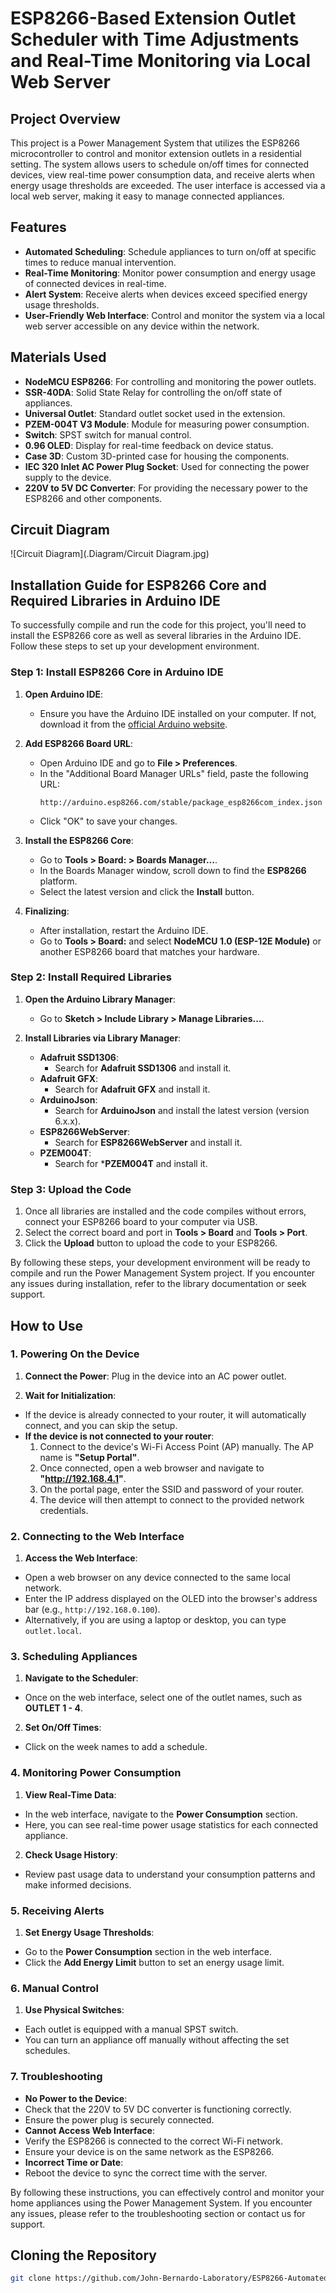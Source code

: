 # ESP8266-Based Extension Outlet Scheduler with Time Adjustments and Real-Time Monitoring via Local Web Server

## Project Overview

This project is a Power Management System that utilizes the ESP8266 microcontroller to control and monitor extension outlets in a residential setting. The system allows users to schedule on/off times for connected devices, view real-time power consumption data, and receive alerts when energy usage thresholds are exceeded. The user interface is accessed via a local web server, making it easy to manage connected appliances.

## Features

- **Automated Scheduling**: Schedule appliances to turn on/off at specific times to reduce manual intervention.
- **Real-Time Monitoring**: Monitor power consumption and energy usage of connected devices in real-time.
- **Alert System**: Receive alerts when devices exceed specified energy usage thresholds.
- **User-Friendly Web Interface**: Control and monitor the system via a local web server accessible on any device within the network.

## Materials Used

- **NodeMCU ESP8266**: For controlling and monitoring the power outlets.
- **SSR-40DA**: Solid State Relay for controlling the on/off state of appliances.
- **Universal Outlet**: Standard outlet socket used in the extension.
- **PZEM-004T V3 Module**: Module for measuring power consumption.
- **Switch**: SPST switch for manual control.
- **0.96 OLED**: Display for real-time feedback on device status.
- **Case 3D**: Custom 3D-printed case for housing the components.
- **IEC 320 Inlet AC Power Plug Socket**: Used for connecting the power supply to the device.
- **220V to 5V DC Converter**: For providing the necessary power to the ESP8266 and other components.

## Circuit Diagram

![Circuit Diagram](.Diagram/Circuit Diagram.jpg)

## Installation Guide for ESP8266 Core and Required Libraries in Arduino IDE

To successfully compile and run the code for this project, you'll need to install the ESP8266 core as well as several libraries in the Arduino IDE. Follow these steps to set up your development environment.

### Step 1: Install ESP8266 Core in Arduino IDE

1. **Open Arduino IDE**:
   - Ensure you have the Arduino IDE installed on your computer. If not, download it from the [official Arduino website](https://www.arduino.cc/en/software).

2. **Add ESP8266 Board URL**:
   - Open Arduino IDE and go to **File > Preferences**.
   - In the "Additional Board Manager URLs" field, paste the following URL:
     ```
     http://arduino.esp8266.com/stable/package_esp8266com_index.json
     ```
   - Click "OK" to save your changes.

3. **Install the ESP8266 Core**:
   - Go to **Tools > Board: > Boards Manager...**.
   - In the Boards Manager window, scroll down to find the **ESP8266** platform.
   - Select the latest version and click the **Install** button.

4. **Finalizing**:
   - After installation, restart the Arduino IDE.
   - Go to **Tools > Board:** and select **NodeMCU 1.0 (ESP-12E Module)** or another ESP8266 board that matches your hardware.

### Step 2: Install Required Libraries

1. **Open the Arduino Library Manager**:
   - Go to **Sketch > Include Library > Manage Libraries...**.

2. **Install Libraries via Library Manager**:
   - **Adafruit SSD1306**: 
     - Search for **Adafruit SSD1306** and install it.
   - **Adafruit GFX**:
     - Search for **Adafruit GFX** and install it.
   - **ArduinoJson**:
     - Search for **ArduinoJson** and install the latest version (version 6.x.x).
   - **ESP8266WebServer**:
     - Search for **ESP8266WebServer** and install it.
   - **PZEM004T**:
     - Search for ***PZEM004T** and install it.

### Step 3: Upload the Code

1. Once all libraries are installed and the code compiles without errors, connect your ESP8266 board to your computer via USB.
2. Select the correct board and port in **Tools > Board** and **Tools > Port**.
3. Click the **Upload** button to upload the code to your ESP8266.

By following these steps, your development environment will be ready to compile and run the Power Management System project. If you encounter any issues during installation, refer to the library documentation or seek support.

## How to Use

### 1. Powering On the Device

1. **Connect the Power**: Plug in the device into an AC power outlet.

2. **Wait for Initialization**:
- If the device is already connected to your router, it will automatically connect, and you can skip the setup.
- **If the device is not connected to your router**:
  1. Connect to the device's Wi-Fi Access Point (AP) manually. The AP name is **"Setup Portal"**.
  2. Once connected, open a web browser and navigate to **"http://192.168.4.1"**.
  3. On the portal page, enter the SSID and password of your router.
  4. The device will then attempt to connect to the provided network credentials.

### 2. Connecting to the Web Interface

1. **Access the Web Interface**:
- Open a web browser on any device connected to the same local network.
- Enter the IP address displayed on the OLED into the browser's address bar (e.g., `http://192.168.0.100`).
- Alternatively, if you are using a laptop or desktop, you can type `outlet.local`.

### 3. Scheduling Appliances

1. **Navigate to the Scheduler**:
- Once on the web interface, select one of the outlet names, such as **OUTLET 1 - 4**.
2. **Set On/Off Times**:
- Click on the week names to add a schedule.

### 4. Monitoring Power Consumption

1. **View Real-Time Data**:
- In the web interface, navigate to the **Power Consumption** section.
- Here, you can see real-time power usage statistics for each connected appliance.
2. **Check Usage History**:
- Review past usage data to understand your consumption patterns and make informed decisions.

### 5. Receiving Alerts

1. **Set Energy Usage Thresholds**:
- Go to the **Power Consumption** section in the web interface.
- Click the **Add Energy Limit** button to set an energy usage limit.

### 6. Manual Control

1. **Use Physical Switches**:
- Each outlet is equipped with a manual SPST switch.
- You can turn an appliance off manually without affecting the set schedules.

### 7. Troubleshooting

- **No Power to the Device**:
- Check that the 220V to 5V DC converter is functioning correctly.
- Ensure the power plug is securely connected.
- **Cannot Access Web Interface**:
- Verify the ESP8266 is connected to the correct Wi-Fi network.
- Ensure your device is on the same network as the ESP8266.
- **Incorrect Time or Date**:
- Reboot the device to sync the correct time with the server.

By following these instructions, you can effectively control and monitor your home appliances using the Power Management System. If you encounter any issues, please refer to the troubleshooting section or contact us for support.

## Cloning the Repository

```bash
git clone https://github.com/John-Bernardo-Laboratory/ESP8266-Automated-Outlet-Scheduler.git

